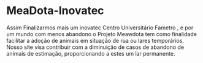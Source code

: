 # MeaDota-Inovatec
 Assim Finalizarmos mais um inovatec Centro Universitário Fametro , e por um mundo com menos abandono o Projeto Meawdota tem como finalidade facilitar a adoção de animais em situação de rua ou lares temporários. Nosso site visa contribuir com a diminuição de casos de abandono de animais de estimação, proporcionando a estes um lar permanente.
